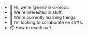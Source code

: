 - 👋 Hi, we're @nerd-in-a-mooc
- 👀 We're interested in stuff.
- 🌱 We're currently learning things.
- 💞️ I’m looking to collaborate on sh*ts.
- 📫 How to reach us ?
